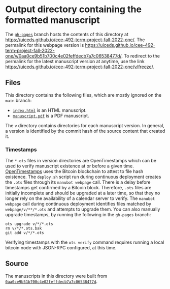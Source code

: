 # Output directory containing the formatted manuscript

The [`gh-pages`](https://github.com/uiceds/cee-492-term-project-fall-2022-one/tree/gh-pages) branch hosts the contents of this directory at <https://uiceds.github.io/cee-492-term-project-fall-2022-one/>.
The permalink for this webpage version is <https://uiceds.github.io/cee-492-term-project-fall-2022-one/v/0aa0ce9b51b700c4e02feffdecb7a7c06538477d/>.
To redirect to the permalink for the latest manuscript version at anytime, use the link <https://uiceds.github.io/cee-492-term-project-fall-2022-one/v/freeze/>.

## Files

This directory contains the following files, which are mostly ignored on the `main` branch:

+ [`index.html`](index.html) is an HTML manuscript.
+ [`manuscript.pdf`](manuscript.pdf) is a PDF manuscript.

The `v` directory contains directories for each manuscript version.
In general, a version is identified by the commit hash of the source content that created it.

### Timestamps

The `*.ots` files in version directories are OpenTimestamps which can be used to verify manuscript existence at or before a given time.
[OpenTimestamps](https://opentimestamps.org/) uses the Bitcoin blockchain to attest to file hash existence.
The `deploy.sh` script run during continuous deployment creates the `.ots` files through its `manubot webpage` call.
There is a delay before timestamps get confirmed by a Bitcoin block.
Therefore, `.ots` files are initially incomplete and should be upgraded at a later time, so that they no longer rely on the availability of a calendar server to verify.
The `manubot webpage` call during continuous deployment identifies files matched by `webpage/v/**/*.ots` and attempts to upgrade them.
You can also manually upgrade timestamps, by running the following in the `gh-pages` branch:

```shell
ots upgrade v/*/*.ots
rm v/*/*.ots.bak
git add v/*/*.ots
```

Verifying timestamps with the `ots verify` command requires running a local bitcoin node with JSON-RPC configured, at this time.

## Source

The manuscripts in this directory were built from
[`0aa0ce9b51b700c4e02feffdecb7a7c06538477d`](https://github.com/uiceds/cee-492-term-project-fall-2022-one/commit/0aa0ce9b51b700c4e02feffdecb7a7c06538477d).
